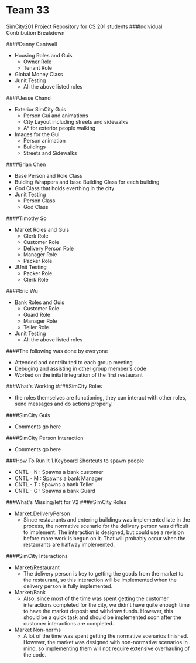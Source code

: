 
Team 33
======
SimCity201 Project Repository for CS 201 students
###Individual Contribution Breakdown

####Danny Cantwell
+ Housing Roles and Guis
  * Owner Role
  * Tenant Role
+ Global Money Class
+ Junit Testing
  * All the above listed roles

####Jesse Chand
+ Exterior SimCity Guis
  * Person Gui and animations
  * City Layout including streets and sidewalks
  * A* for exterior people walking
+ Images for the Gui
  * Person animation
  * Buildings
  * Streets and Sidewalks

####Brian Chen
+ Base Person and Role Class
+ Bulding Wrappers and base Building Class for each building
+ God Class that holds everthing in the city
+ Junit Testing
  * Person Class
  * God Class

####Timothy So
+ Market Roles and Guis
  * Clerk Role
  * Customer Role
  * Delivery Person Role
  * Manager Role
  * Packer Role
+ JUnit Testing
  * Packer Role
  * Clerk Role

####Eric Wu
+ Bank Roles and Guis
  * Customer Role
  * Guard Role
  * Manager Role
  * Teller Role
+ Junit Testing
  * All the above listed roles

####The following was done by everyone
+ Attended and contributed to each group meeting
+ Debuging and assisting in other group member's code
+ Worked on the inital integration of the first restaurant

###What's Working
####SimCity Roles
+ the roles themselves are functioning, they can interact with other roles, send messages and do actions properly.

####SimCity Guis
+ Comments go here

####SimCity Person Interaction
+ Comments go here

###How To Run It
1.Keyboard Shortcuts to spawn people
  * CNTL - N : Spawns a bank customer
  * CNTL - M : Spawns a bank Manager
  * CNTL - T : Spawns a bank Teller
  * CNTL - G : Spawns a bank Guard

###What's Missing/left for V2
####SimCity Roles
+ Market.DeliveryPerson
  * Since restaurants and entering buildings was implemented late in the process, the normative scenario for the delivery person was difficult to implement. The interaction is designed, but could use a revision before more work is begun on it. That will probably occur when the restaurants are halfway implemented.

####SimCity Interactions
+ Market/Restaurant
  * The delivery person is key to getting the goods from the market to the restaurant, so this interaction will be implemented when the delivery person is fully implemented.
+ Market/Bank
  * Also, since most of the time was spent getting the customer interactions completed for the city, we didn't have quite enough time to have the market deposit and withdraw funds. However, this should be a quick task and should be implemented soon after the customer interactions are completed.
+ Market Non-norms
  * A lot of the time was spent getting the normative scenarios finished. However, the market was designed with non-normative scenarios in mind, so implementing them will not require extensive overhauling of the code.
